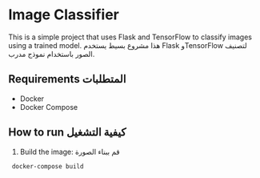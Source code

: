 # Image Classifier

This is a simple project that uses Flask and TensorFlow to classify images using a trained model.
هذا مشروع بسيط يستخدم Flask وTensorFlow لتصنيف الصور باستخدام نموذج مدرب.

## Requirements المتطلبات

- Docker
- Docker Compose

## How to run  كيفية التشغيل 

1. Build the image: قم ببناء الصورة
  ```bash
   docker-compose build
